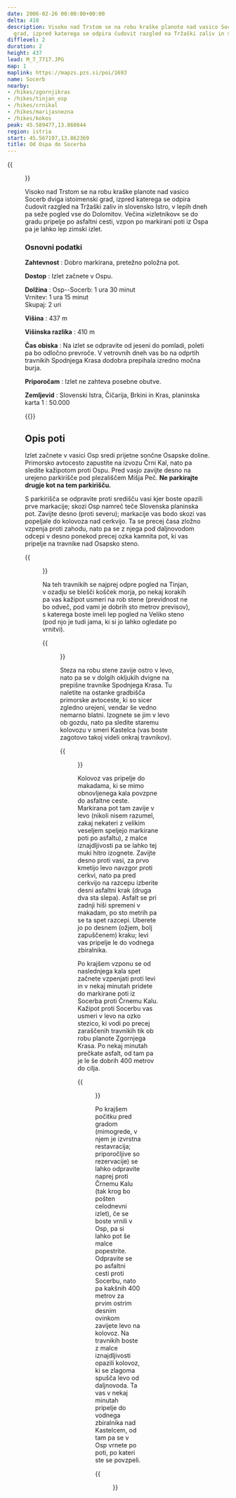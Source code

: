 ```yaml
---
date: 2006-02-26 00:00:00+00:00
delta: 410
description: Visoko nad Trstom se na robu kraške planote nad vasico Socerb dviga istoimenski
  grad, izpred katerega se odpira čudovit razgled na Tržaški zaliv in slovensko Istro.
difflevel: 2
duration: 2
height: 437
lead: M_7_7717.JPG
map: 1
maplink: https://mapzs.pzs.si/poi/1693
name: Socerb
nearby:
- /hikes/zgornjikras
- /hikes/tinjan_osp
- /hikes/crnikal
- /hikes/marijasnezna
- /hikes/kokos
peak: 45.589477,13.860844
region: istria
start: 45.567197,13.862369
title: Od Ospa do Socerba
---
```

{{<figure src="M_7_7717.JPG">}}

Visoko nad Trstom se na robu kraške planote nad vasico Socerb dviga istoimenski grad, izpred katerega se odpira čudovit razgled na Tržaški zaliv in slovensko Istro, v lepih dneh pa seže pogled vse do Dolomitov. Večina »izletnikov« se do gradu pripelje po asfaltni cesti, vzpon po markirani poti iz Ospa pa je lahko lep zimski izlet.

### Osnovni podatki

**Zahtevnost**
:   Dobro markirana, pretežno položna pot.

**Dostop**
:   Izlet začnete v Ospu.

**Dolžina**
:   Osp--Socerb: 1 ura 30 minut\
    Vrnitev: 1 ura 15 minut\
    Skupaj: 2 uri

**Višina**
:   437 m

**Višinska razlika**
:   410 m

**Čas obiska**
:   Na izlet se odpravite od jeseni do pomladi, poleti pa bo odločno prevroče. V vetrovnih dneh vas bo na odprtih travnikih Spodnjega Krasa dodobra prepihala izredno močna burja.

**Priporočam**
:   Izlet ne zahteva posebne obutve.

**Zemljevid**
:   Slovenski Istra, Čičarija, Brkini in Kras, planinska karta 1 : 50.000

{{<hike-details-extra>}}

Opis poti
---------

Izlet začnete v vasici Osp sredi prijetne sončne Osapske doline. Primorsko avtocesto zapustite na izvozu Črni Kal, nato pa sledite kažipotom proti Ospu. Pred vasjo zavijte desno na urejeno parkirišče pod plezališčem Mišja Peč. **Ne parkirajte drugje kot na tem parkirišču.**

S parkirišča se odpravite proti središču vasi kjer boste opazili prve markacije; skozi Osp namreč teče Slovenska planinska pot. Zavijte desno (proti severu); markacije vas bodo skozi vas popeljale do kolovoza nad cerkvijo. Ta se precej časa zložno vzpenja proti zahodu, nato pa se z njega pod daljnovodom odcepi v desno ponekod precej ozka kamnita pot, ki vas pripelje na travnike nad Osapsko steno.

{{<figure src="M_7_7707.JPG">}} 

Na teh travnikih se najprej odpre pogled na Tinjan, v ozadju se blešči košček morja, po nekaj korakih pa vas kažipot usmeri na rob stene (previdnost ne bo odveč, pod vami je dobrih sto metrov previsov), s katerega boste imeli lep pogled na Veliko steno (pod njo je tudi jama, ki si jo lahko ogledate po vrnitvi).

{{<figure src="M_7_7711.JPG" caption="Pogled na Tinjan in Tržaški zaliv">}}

Steza na robu stene zavije ostro v levo, nato pa se v dolgih okljukih dvigne na prepišne travnike Spodnjega Krasa. Tu naletite na ostanke gradbišča primorske avtoceste, ki so sicer zgledno urejeni, vendar še vedno nemarno blatni. Izognete se jim v levo ob gozdu, nato pa sledite staremu kolovozu v smeri Kastelca (vas boste zagotovo takoj videli onkraj travnikov).

{{<figure src="M_7_7714.JPG">}}

Kolovoz vas pripelje do makadama, ki se mimo obnovljenega kala povzpne do asfaltne ceste. Markirana pot tam zavije v levo (nikoli nisem razumel, zakaj nekateri z velikim veseljem speljejo markirane poti po asfaltu), z malce iznajdljivosti pa se lahko tej muki hitro izognete. Zavijte desno proti vasi, za prvo kmetijo levo navzgor proti cerkvi, nato pa pred cerkvijo na razcepu izberite desni asfaltni krak (druga dva sta slepa). Asfalt se pri zadnji hiši spremeni v makadam, po sto metrih pa se ta spet razcepi. Uberete jo po desnem (ožjem, bolj zapuščenem) kraku; levi vas pripelje le do vodnega zbiralnika.

Po krajšem vzponu se od naslednjega kala spet začnete vzpenjati proti levi in v nekaj minutah pridete do markirane poti iz Socerba proti Črnemu Kalu. Kažipot proti Socerbu vas usmeri v levo na ozko stezico, ki vodi po precej zaraščenih travnikih tik ob robu planote Zgornjega Krasa. Po nekaj minutah prečkate asfalt, od tam pa je le še dobrih 400 metrov do cilja.

{{<figure src="M_7_7717.JPG" caption="Grad Socerb">}} 

Po krajšem počitku pred gradom (mimogrede, v njem je izvrstna restavracija; priporočljive so rezervacije) se lahko odpravite naprej proti Črnemu Kalu (tak krog bo pošten celodnevni izlet), če se boste vrnili v Osp, pa si lahko pot še malce popestrite. Odpravite se po asfaltni cesti proti Socerbu, nato pa kakšnih 400 metrov za prvim ostrim desnim ovinkom zavijete levo na kolovoz. Na travnikih boste z malce iznajdljivosti opazili kolovoz, ki se zlagoma spušča levo od daljnovoda. Ta vas v nekaj minutah pripelje do vodnega zbiralnika nad Kastelcem, od tam pa se v Osp vrnete po poti, po kateri ste se povzpeli.

{{<figure src="M_7_7715.JPG" caption="Zgornji Kras">}}
